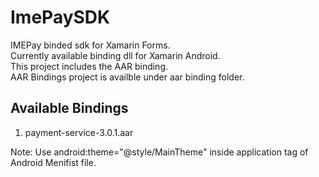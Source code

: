 # ImePaySDK
IMEPay binded sdk for Xamarin Forms.</br>
Currently available binding dll for Xamarin Android.</br>
This project includes the AAR binding.</br>
AAR Bindings project is availble under aar binding folder.

## Available Bindings
1) payment-service-3.0.1.aar

Note: Use android:theme="@style/MainTheme" inside application tag of Android Menifist file.
